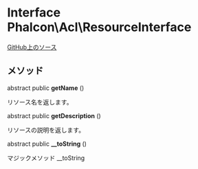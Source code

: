 # Interface **Phalcon\\Acl\\ResourceInterface**

<a href="https://github.com/phalcon/cphalcon/blob/master/phalcon/acl/resourceinterface.zep" class="btn btn-default btn-sm">GitHub上のソース</a>

## メソッド

abstract public **getName** ()

リソース名を返します。

abstract public **getDescription** ()

リソースの説明を返します。

abstract public **__toString** ()

マジックメソッド __toString